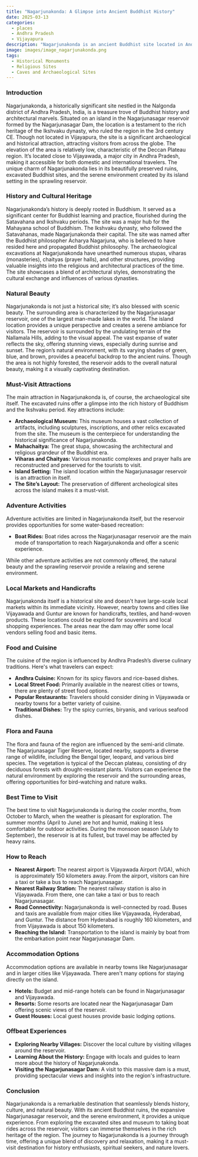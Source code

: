 ```yaml
---
title: "Nagarjunakonda: A Glimpse into Ancient Buddhist History"
date: 2025-03-13
categories:
  - places
  - Andhra Pradesh
  - Vijayapura
description: "Nagarjunakonda is an ancient Buddhist site located in Andhra Pradesh, India. Once an island in the Krishna River, it is renowned for its archaeological significance and contains numerous stupas and monasteries dating back to the 3rd century BCE. The site was part of the ancient Satavahana dynasty and submerged after the construction of the Nagarjuna Sagar Dam."
image: images/image_nagarjunakonda.png
tags: 
  - Historical Monuments
  - Religious Sites
  - Caves and Archaeological Sites
---
```



### **Introduction**

Nagarjunakonda, a historically significant site nestled in the Nalgonda district of Andhra Pradesh, India, is a treasure trove of Buddhist history and architectural marvels. Situated on an island in the Nagarjunasagar reservoir formed by the Nagarjunasagar Dam, the location is a testament to the rich heritage of the Ikshvaku dynasty, who ruled the region in the 3rd century CE. Though not located in Vijayapura, the site is a significant archaeological and historical attraction, attracting visitors from across the globe. The elevation of the area is relatively low, characteristic of the Deccan Plateau region. It’s located close to Vijayawada, a major city in Andhra Pradesh, making it accessible for both domestic and international travelers. The unique charm of Nagarjunakonda lies in its beautifully preserved ruins, excavated Buddhist sites, and the serene environment created by its island setting in the sprawling reservoir. 

### **History and Cultural Heritage**

Nagarjunakonda’s history is deeply rooted in Buddhism. It served as a significant center for Buddhist learning and practice, flourished during the Satavahana and Ikshvaku periods. The site was a major hub for the Mahayana school of Buddhism. The Ikshvaku dynasty, who followed the Satavahanas, made Nagarjunakonda their capital. The site was named after the Buddhist philosopher Acharya Nagarjuna, who is believed to have resided here and propagated Buddhist philosophy. The archaeological excavations at Nagarjunakonda have unearthed numerous stupas, viharas (monasteries), chaityas (prayer halls), and other structures, providing valuable insights into the religious and architectural practices of the time. The site showcases a blend of architectural styles, demonstrating the cultural exchange and influences of various dynasties. 

###  **Natural Beauty**

Nagarjunakonda is not just a historical site; it’s also blessed with scenic beauty. The surrounding area is characterized by the Nagarjunasagar reservoir, one of the largest man-made lakes in the world. The island location provides a unique perspective and creates a serene ambiance for visitors. The reservoir is surrounded by the undulating terrain of the Nallamala Hills, adding to the visual appeal. The vast expanse of water reflects the sky, offering stunning views, especially during sunrise and sunset. The region’s natural environment, with its varying shades of green, blue, and brown, provides a peaceful backdrop to the ancient ruins. Though the area is not highly forested, the reservoir adds to the overall natural beauty, making it a visually captivating destination. 

### **Must-Visit Attractions**

The main attraction in Nagarjunakonda is, of course, the archaeological site itself. The excavated ruins offer a glimpse into the rich history of Buddhism and the Ikshvaku period. Key attractions include:

*   **Archaeological Museum:** This museum houses a vast collection of artifacts, including sculptures, inscriptions, and other relics excavated from the site. The museum is the centerpiece for understanding the historical significance of Nagarjunakonda.
*   **Mahachaitya:** The great stupa, showcasing the architectural and religious grandeur of the Buddhist era.
*   **Viharas and Chaityas:** Various monastic complexes and prayer halls are reconstructed and preserved for the tourists to visit.
*   **Island Setting:** The island location within the Nagarjunasagar reservoir is an attraction in itself.
*   **The Site’s Layout:** The preservation of different archeological sites across the island makes it a must-visit. 

### **Adventure Activities**

Adventure activities are limited in Nagarjunakonda itself, but the reservoir provides opportunities for some water-based recreation:

*   **Boat Rides:** Boat rides across the Nagarjunasagar reservoir are the main mode of transportation to reach Nagarjunakonda and offer a scenic experience.

While other adventure activities are not commonly offered, the natural beauty and the sprawling reservoir provide a relaxing and serene environment.

### **Local Markets and Handicrafts**

Nagarjunakonda itself is a historical site and doesn't have large-scale local markets within its immediate vicinity. However, nearby towns and cities like Vijayawada and Guntur are known for handicrafts, textiles, and hand-woven products. These locations could be explored for souvenirs and local shopping experiences. The areas near the dam may offer some local vendors selling food and basic items.

### **Food and Cuisine**

The cuisine of the region is influenced by Andhra Pradesh’s diverse culinary traditions. Here's what travelers can expect:

*   **Andhra Cuisine:** Known for its spicy flavors and rice-based dishes.
*   **Local Street Food:** Primarily available in the nearest cities or towns, there are plenty of street food options.
*   **Popular Restaurants:** Travelers should consider dining in Vijayawada or nearby towns for a better variety of cuisine.
*   **Traditional Dishes:** Try the spicy curries, biryanis, and various seafood dishes. 

### **Flora and Fauna**

The flora and fauna of the region are influenced by the semi-arid climate. The Nagarjunasagar Tiger Reserve, located nearby, supports a diverse range of wildlife, including the Bengal tiger, leopard, and various bird species. The vegetation is typical of the Deccan plateau, consisting of dry deciduous forests with drought-resistant plants. Visitors can experience the natural environment by exploring the reservoir and the surrounding areas, offering opportunities for bird-watching and nature walks. 

### **Best Time to Visit**

The best time to visit Nagarjunakonda is during the cooler months, from October to March, when the weather is pleasant for exploration. The summer months (April to June) are hot and humid, making it less comfortable for outdoor activities. During the monsoon season (July to September), the reservoir is at its fullest, but travel may be affected by heavy rains.

### **How to Reach**

*   **Nearest Airport:** The nearest airport is Vijayawada Airport (VGA), which is approximately 150 kilometers away. From the airport, visitors can hire a taxi or take a bus to reach Nagarjunasagar.
*   **Nearest Railway Station:** The nearest railway station is also in Vijayawada. From there, one can take a taxi or bus to reach Nagarjunasagar.
*   **Road Connectivity:** Nagarjunakonda is well-connected by road. Buses and taxis are available from major cities like Vijayawada, Hyderabad, and Guntur. The distance from Hyderabad is roughly 160 kilometers, and from Vijayawada is about 150 kilometers.
*   **Reaching the Island:** Transportation to the island is mainly by boat from the embarkation point near Nagarjunasagar Dam.

### **Accommodation Options**

Accommodation options are available in nearby towns like Nagarjunasagar and in larger cities like Vijayawada. There aren't many options for staying directly on the island.

*   **Hotels:** Budget and mid-range hotels can be found in Nagarjunasagar and Vijayawada.
*   **Resorts:** Some resorts are located near the Nagarjunasagar Dam offering scenic views of the reservoir.
*   **Guest Houses:** Local guest houses provide basic lodging options.

### **Offbeat Experiences**

*   **Exploring Nearby Villages:** Discover the local culture by visiting villages around the reservoir.
*   **Learning About the History:** Engage with locals and guides to learn more about the history of Nagarjunakonda.
*   **Visiting the Nagarjunasagar Dam:** A visit to this massive dam is a must, providing spectacular views and insights into the region's infrastructure.

### **Conclusion**

Nagarjunakonda is a remarkable destination that seamlessly blends history, culture, and natural beauty. With its ancient Buddhist ruins, the expansive Nagarjunasagar reservoir, and the serene environment, it provides a unique experience. From exploring the excavated sites and museum to taking boat rides across the reservoir, visitors can immerse themselves in the rich heritage of the region. The journey to Nagarjunakonda is a journey through time, offering a unique blend of discovery and relaxation, making it a must-visit destination for history enthusiasts, spiritual seekers, and nature lovers.


